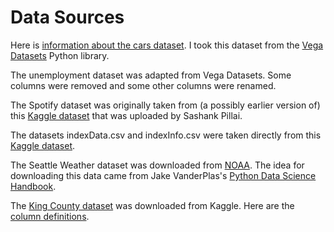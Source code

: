 # Data Sources

Here is [information about the cars dataset](http://lib.stat.cmu.edu/datasets/cars.desc).  I took this dataset from the [Vega Datasets](https://github.com/altair-viz/vega_datasets) Python library.

The unemployment dataset was adapted from Vega Datasets.  Some columns were removed and some other columns were renamed.

The Spotify dataset was originally taken from (a possibly earlier version of) this [Kaggle dataset](https://www.kaggle.com/sashankpillai/spotify-top-200-charts-20202021) that was uploaded by Sashank Pillai.

The datasets indexData.csv and indexInfo.csv were taken directly from this [Kaggle dataset](https://www.kaggle.com/datasets/mattiuzc/stock-exchange-data).

The Seattle Weather dataset was downloaded from [NOAA](https://www.ncdc.noaa.gov/).  The idea for downloading this data came from Jake VanderPlas's [Python Data Science Handbook](https://jakevdp.github.io/PythonDataScienceHandbook/).

The [King County dataset](https://www.kaggle.com/datasets/harlfoxem/housesalesprediction) was downloaded from Kaggle.  Here are the [column definitions](https://www.kaggle.com/datasets/harlfoxem/housesalesprediction/discussion/207885).